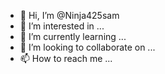 - 👋 Hi, I’m @Ninja425sam
- 👀 I’m interested in ...
- 🌱 I’m currently learning ...
- 💞️ I’m looking to collaborate on ...
- 📫 How to reach me ...

<!---
Ninja425sam/Ninja425sam is a ✨ special ✨ repository because its `README.md` (this file) appears on your GitHub profile.
You can click the Preview link to take a look at your changes.
--->
